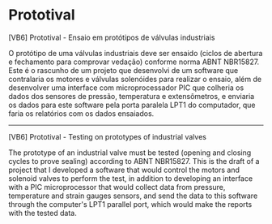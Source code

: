 # Prototival
[VB6] Prototival - Ensaio em protótipos de válvulas industriais

O protótipo de uma válvulas industriais deve ser ensaido (ciclos de abertura e fechamento para comprovar vedação) conforme norma ABNT NBR15827. Este é o rascunho de um projeto que desenvolvi de um software que contralaria os motores e válvulas solenóides para realizar o ensaio, além de desenvolver uma interface com microprocessador PIC que colheria os dados dos sensores de pressão, temperatura e extensômetros, e enviaria os dados para este software pela porta paralela LPT1 do computador, que faria os relatórios com os dados ensaiados.

-------------------------------------------------------------
[VB6] Prototival - Testing on prototypes of industrial valves

The prototype of an industrial valve must be tested (opening and closing cycles to prove sealing) according to ABNT NBR15827. This is the draft of a project that I developed a software that would control the motors and solenoid valves to perform the test, in addition to developing an interface with a PIC microprocessor that would collect data from pressure, temperature and strain gauges sensors, and send the data to this software through the computer's LPT1 parallel port, which would make the reports with the tested data.
